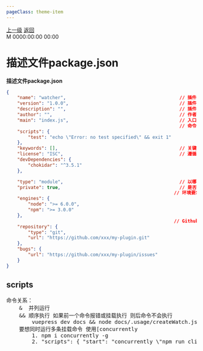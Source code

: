 ```yaml
---
pageClass: theme-item
---
```

<div class="extend-header">
    <div class="info">
        <div class="record">
            <a class="back" href="./">上一级</a>
            <a class="back" href="./">返回</a>
        </div>        
        <div class="mini">
            <span>M 0000:00:00 00:00</span>
        </div>
    </div>
    <div class="content"></div>
</div>
<div class="content-header">
<h1>描述文件package.json</h1><strong>描述文件package.json</strong>
</div>
<div class="static-content">


```json
{
    "name": "watcher",                                          // 插件名称 不与项目目录名重复 npm install xxxx
    "version": "1.0.0",                                         // 插件版本
    "description": "",                                          // 插件描述
    "author": "",                                               // 作者
    "main": "index.js",                                         // 入口文件路径 require(name)将根据这个路径来引入
                                                                // 命令行 通过npm run 执行
    "scripts": {
        "test": "echo \"Error: no test specified\" && exit 1"
    },
    "keywords": [],                                             // 关键词方便npm官网搜索
    "license": "ISC",                                           // 遵循的开源协议
    "devDependencies": {
        "chokidar": "^3.5.1"
    },

    "type": "module",                                           // 以哪种模块方案进行解释 module(ESM)/commonjs 
    "private": true,                                            // 是否私有
                                                              // 环境要求
    "engines": {
        "node": ">= 6.0.0",
        "npm": ">= 3.0.0"
    },
                                                              // Github仓库项目地址 
    "repository": {
        "type": "git",
        "url": "https://github.com/xxx/my-plugin.git"
    },
    "bugs": {
        "url": "https://github.com/xxx/my-plugin/issues"
    }
}
```

## scripts
<pre>
命令关系：
    &  并列运行  
    && 顺序执行 如果前一个命令报错或挂载执行 则后命令不会执行
        vuepress dev docs && node docs/.usage/createWatch.js
    要想同时运行多条挂载命令 使用[concurrently
        1. npm i concurrently -g
        2. "scripts": { "start": "concurrently \"npm run clientServer\" \"npm run server\"" }

 
   
    
</pre>


</div>